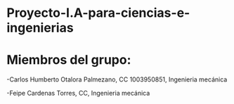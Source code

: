 # Proyecto-I.A-para-ciencias-e-ingenierias

# Miembros del grupo:

-Carlos Humberto Otalora Palmezano, CC 1003950851, Ingenieria mecánica

-Feipe Cardenas Torres, CC, Ingenieria mecánica
